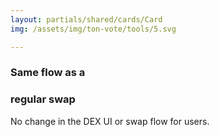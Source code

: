 ```yaml
---
layout: partials/shared/cards/Card
img: /assets/img/ton-vote/tools/5.svg

---
```



### Same flow as a 
### regular swap


No change in the DEX UI or swap flow for users.